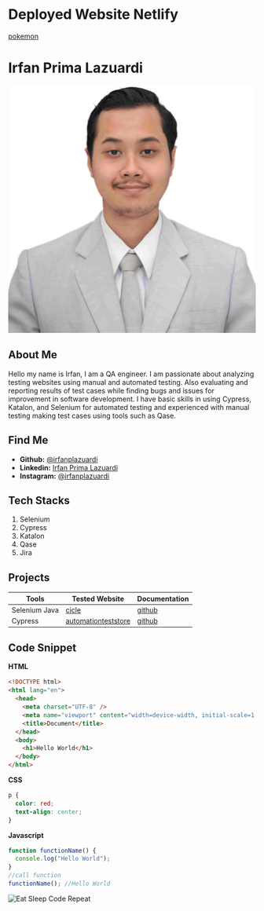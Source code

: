 # Deployed Website Netlify

[pokemon](https://irfan-revou-pokemon.netlify.app/)

# Irfan Prima Lazuardi

![profile](asset/image/9676-min-fotor-2023091385350-transformed.png)

## About Me

Hello my name is Irfan, I am a QA engineer. I am passionate about analyzing testing websites using manual and automated testing. Also evaluating and reporting results of test cases while finding bugs and issues for improvement in software development. I have basic skills in using Cypress, Katalon, and Selenium for automated testing and experienced with manual testing making test cases using tools such as Qase.

## Find Me

- **Github:** [@irfanplazuardi](https://github.com/irfanplazuardi)
- **Linkedin:** [Irfan Prima Lazuardi](https://www.linkedin.com/in/irfan-prima-lazuardi-316731a8/)
- **Instagram:** [@irfanplazuardi](https://www.instagram.com/irfanplazuardi/?hl=en)

## Tech Stacks

1. Selenium
2. Cypress
3. Katalon
4. Qase
5. Jira

## Projects

| Tools         | Tested Website                                          | Documentation                                                              |
| ------------- | ------------------------------------------------------- | -------------------------------------------------------------------------- |
| Selenium Java | [cicle](https://cicle.app/)                             | [github](https://github.com/randykpradana/big-project-cicle-app)           |
| Cypress       | [automationteststore](https://automationteststore.com/) | [github](https://github.com/irfanplazuardi/cypress-pom-automationtestsore) |

## Code Snippet

**HTML**

```html
<!DOCTYPE html>
<html lang="en">
  <head>
    <meta charset="UTF-8" />
    <meta name="viewport" content="width=device-width, initial-scale=1.0" />
    <title>Document</title>
  </head>
  <body>
    <h1>Hello World</h1>
  </body>
</html>
```

**CSS**

```css
p {
  color: red;
  text-align: center;
}
```

**Javascript**

```js
function functionName() {
  console.log("Hello World");
}
//call function
functionName(); //Hello World
```

![Eat Sleep Code Repeat](https://media.giphy.com/media/VTtANKl0beDFQRLDTh/giphy.gif)

